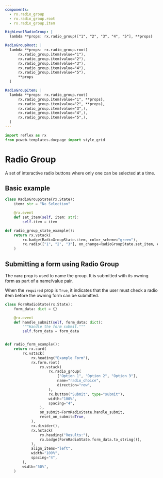 ```yaml
---
components:
  - rx.radio_group
  - rx.radio_group.root
  - rx.radio_group.item

HighLevelRadioGroup: |
  lambda **props: rx.radio_group(["1", "2", "3", "4", "5"], **props)

RadioGroupRoot: |
  lambda **props: rx.radio_group.root(
      rx.radio_group.item(value="1"),
      rx.radio_group.item(value="2"),
      rx.radio_group.item(value="3"),
      rx.radio_group.item(value="4"),
      rx.radio_group.item(value="5"),
      **props
  )

RadioGroupItem: |
  lambda **props: rx.radio_group.root(
      rx.radio_group.item(value="1", **props),
      rx.radio_group.item(value="2", **props),
      rx.radio_group.item(value="3",),
      rx.radio_group.item(value="4",),
      rx.radio_group.item(value="5",),
  )
---
```


```python exec
import reflex as rx
from pcweb.templates.docpage import style_grid
```

# Radio Group

A set of interactive radio buttons where only one can be selected at a time.

## Basic example

```python demo exec
class RadioGroupState(rx.State):
    item: str = "No Selection"

    @rx.event
    def set_item(self, item: str):
        self.item = item

def radio_group_state_example():
    return rx.vstack(
        rx.badge(RadioGroupState.item, color_scheme="green"),
        rx.radio(["1", "2", "3"], on_change=RadioGroupState.set_item, direction="row"),
    )
```

## Submitting a form using Radio Group

The `name` prop is used to name the group. It is submitted with its owning form as part of a name/value pair.

When the `required` prop is `True`, it indicates that the user must check a radio item before the owning form can be submitted.

```python demo exec
class FormRadioState(rx.State):
    form_data: dict = {}

    @rx.event
    def handle_submit(self, form_data: dict):
        """Handle the form submit."""
        self.form_data = form_data


def radio_form_example():
    return rx.card(
        rx.vstack(
            rx.heading("Example Form"),
            rx.form.root(
                rx.vstack(
                    rx.radio_group(
                        ["Option 1", "Option 2", "Option 3"],
                        name="radio_choice",
                        direction="row",
                    ),
                    rx.button("Submit", type="submit"),
                    width="100%",
                    spacing="4",
                ),
                on_submit=FormRadioState.handle_submit,
                reset_on_submit=True,
            ),
            rx.divider(),
            rx.hstack(
                rx.heading("Results:"),
                rx.badge(FormRadioState.form_data.to_string()),
            ),
            align_items="left",
            width="100%",
            spacing="4",
        ),
        width="50%",
    )
```
